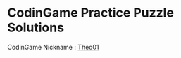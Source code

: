 # CodinGame Practice Puzzle Solutions

CodinGame Nickname : [Theo01](https://www.codingame.com/profile/1d02279a6417b9df4a094f318212cb835560974)
